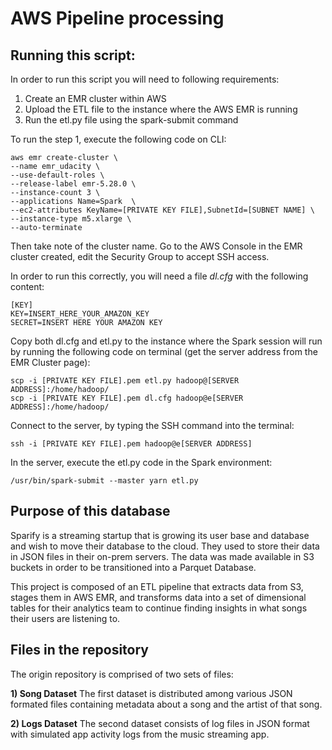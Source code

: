 # AWS Pipeline processing

## Running this script:

In order to run this script you will need to following requirements:
1) Create an EMR cluster within AWS
2) Upload the ETL file to the instance where the AWS EMR is running
3) Run the etl.py file using the spark-submit command

To run the step 1, execute the following code on CLI:

    aws emr create-cluster \
    --name emr_udacity \
    --use-default-roles \
    --release-label emr-5.28.0 \
    --instance-count 3 \
    --applications Name=Spark  \
    --ec2-attributes KeyName=[PRIVATE KEY FILE],SubnetId=[SUBNET NAME] \
    --instance-type m5.xlarge \
    --auto-terminate

Then take note of the cluster name. Go to the AWS Console in the EMR cluster created, edit the Security Group to accept SSH access.

In order to run this correctly, you will need a file *dl.cfg* with the following content:

    [KEY]
    KEY=INSERT_HERE_YOUR_AMAZON_KEY
    SECRET=INSERT HERE YOUR AMAZON KEY

Copy both dl.cfg and etl.py to the instance where the Spark session will run by running the following code on terminal (get the server address from the EMR Cluster page):

    scp -i [PRIVATE KEY FILE].pem etl.py hadoop@[SERVER ADDRESS]:/home/hadoop/
    scp -i [PRIVATE KEY FILE].pem dl.cfg hadoop@e[SERVER ADDRESS]:/home/hadoop/

Connect to the server, by typing the SSH command into the terminal:

    ssh -i [PRIVATE KEY FILE].pem hadoop@e[SERVER ADDRESS]

In the server, execute the etl.py code in the Spark environment:

    /usr/bin/spark-submit --master yarn etl.py

## Purpose of this database 

Sparify is a streaming startup that is growing its user base and database and wish to move their database to the cloud. They used to store their data in JSON files in their on-prem servers. The data was made available in S3 buckets in order to be transitioned into a Parquet Database.

This project is composed of an ETL pipeline that extracts data from S3, stages them in AWS EMR, and transforms data into a set of dimensional tables for their analytics team to continue finding insights in what songs their users are listening to. 

## Files in the repository

The origin repository is comprised of two sets of files: 

**1) Song Dataset**
The first dataset is distributed among various JSON formated files containing metadata about a song and the artist of that song.

**2) Logs Dataset**
The second dataset consists of log files in JSON format with simulated app activity logs from the music streaming app.